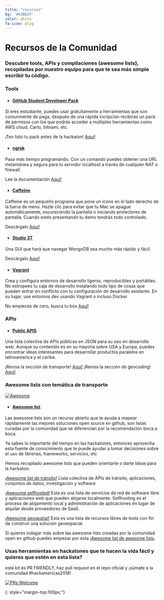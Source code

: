 ```yaml
---
title: "recursos"
bg: '#63BD2F'
color: white
fa-icon: plug
---
```


# Recursos de la Comunidad

### Descubre tools, APIs y compilaciones (awesome lists), recopiladas por nuestro equipo para que te sea más simple escribir tu código.


### Tools 

- #### [GitHub Student Developer Pack](https://education.github.com/pack)

Si eres estudiante, puedes usar gratuitamente a herramientas que son comunmente de paga, después de una rápida incripción recibirás un pack de permisos con los que podrás acceder a múltiples herramientas como AWS cloud, Carto, bitnami, etc.

¡Ten listo tu pack antes de la hackaton! [Aquí!](https://education.github.com/pack)

- #### [ngrok](https://ngrok.com/)

Pasa más tiempo programando. Con un comando puedes obtener una URL instantánea y segura para tu servidor localhost a través de cualquier NAT o firewall.

Lee la documentación [Aquí!](https://ngrok.com/docs)

- #### [Caffeine](http://lightheadsw.com/caffeine/)

Caffeine es un pequeño programa que pone un ícono en el lado derecho de la barra de menú. Hazle clic para evitar que tu Mac se apague automáticamente, oscureciendo la pantalla o iniciando protectores de pantalla. Cuando estés presentando tu demo tendrás todo controlado.

Descárgalo [Aquí!](http://lightheadsw.com/caffeine/)


- #### [Studio 3T](https://studio3t.com/)

Una GUI que hará que navegar MongoDB sea mucho más rápido y fácil.

Descárgalo [Aquí!](https://studio3t.com/download/)


- #### [Vagrant](https://www.vagrantup.com/)

Crea y configura entornos de desarrollo ligeros, reproducibles y portátiles. No estropees tu caja de desarrollo instalando todo tipo de cosas que pueden entrar en conflicto con tu configuración de desarrollo existente. En su lugar, use entornos dev usando Vagrant o incluso Docker.

No empieces de cero, busca tu box [Aquí!](https://app.vagrantup.com/boxes/search)


### APIs

- #### [Public APIS](https://github.com/toddmotto/public-apis)

Una lista colectiva de APIs públicas en JSON para su uso en desarrollo web. Aunque su contenido es en su mayoría sobre USA y Europa, puedes encontrar ideas interesantes para desarrollar productos paralelos en latinoamerica y el caribe.

¡Revisa la sección de transporte! [Aquí!](https://github.com/toddmotto/public-apis#transportation)
¡Revisa la sección de geocoding! [Aquí!](https://github.com/toddmotto/public-apis#geocoding)


 
### Awesome lists con temática de transporte

 <a href="https://awesome.re">
		<img src="https://awesome.re/badge.svg" alt="Awesome">
	</a>
 
- #### [Awesome list](https://github.com/topics/awesome-list)

Las awesome lists son un recurso abierto que te ayuda a mapear rápidamente las mejores soluciones open source en github, son listas curadas por la comunidad que se diferencian por la recomendacion boca a boca. 

Ya sabes lo importarte del tiempo en las hackatones, entonces aprovecha esta fuente de conocimiento que te puede ayudar a tomar decisiones sobre el uso de librerias, frameworks, servicios, etc

Hemos recopilado awesome lists que pueden orientarte o darte ideas para la hackaton:

[¡Awesome list de tránsito!](https://github.com/CUTR-at-USF/awesome-transit)
Lista colectiva de APIs de tránsito, aplicaciones, conjuntos de datos, investigación y software

[¡Awesome selfhosted!](https://github.com/Kickball/awesome-selfhosted) 
Esta es una lista de servicios de red de software libre y aplicaciones web que pueden alojarse localmente. Selfhosting es el proceso de alojamiento local y administración de aplicaciones en lugar de alquilar desde proveedores de SaaS.

[¡Awesome geospatial!](https://github.com/sacridini/Awesome-Geospatial) 
Esta es una lista de recursos libres de tools con fin de construir una solución geoespacial.

Si quieres indagar más sobre las awesome lists creadas por la comunidad open en github puedes empezar por esta [¡Awesome list de awesome lists](https://github.com/sindresorhus/awesome#readme).  
 
### Usas herramientas en hackatones que te hacen la vida fácil y quieres que estén en esta lista?
este kit es PR FRIENDLY, haz pull request en el repo oficial y ¡súmate a la comunidad #hackamericas2018!

 [![PRs Welcome](https://img.shields.io/badge/PRs-welcome-brightgreen.svg?style=flat-square)](https://github.com/EL-BID/kit-HackAmericas/blob/gh-pages/_posts/2000-01-05-recursos.md)
 
 
{: style="margin-top:100px;"}



